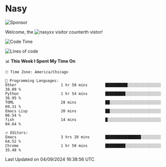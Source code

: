 # Nasy

<!--
<p align="center">
<img height="200" src="https://github-readme-stats.vercel.app/api?username=nasyxx&count_private=true&show_icons=true&theme=dracula&include_all_commits=true"/>
<img height="200" src="https://github-readme-stats.vercel.app/api/top-langs/?username=nasyxx&theme=dracula&hide=html,jupyter+notebook&count_private=true&show_icons=true"/>
</p>

  
----------------
-->

![Sponsor](https://img.shields.io/static/v1.svg?label=Sponsor&message=%E2%9D%A4&logo=GitHub&style=flat&color=pink)
 
Welcome, the ![nasyxx visitor counter](https://count.getloli.com/get/@nasyxx?theme=rule34)th vistor!
 
<!--START_SECTION:waka-->
![Code Time](http://img.shields.io/badge/Code%20Time-4%2C617%20hrs%209%20mins-blue)

![Lines of code](https://img.shields.io/badge/From%20Hello%20World%20I%27ve%20Written-6.4%20million%20lines%20of%20code-blue)

📊 **This Week I Spent My Time On** 

```text
🕑︎ Time Zone: America/Chicago

💬 Programming Languages: 
Other                    1 hr 58 mins        ██████████░░░░░░░░░░░░░░░   38.09 % 
Python                   1 hr 54 mins        █████████░░░░░░░░░░░░░░░░   36.95 % 
TOML                     28 mins             ██░░░░░░░░░░░░░░░░░░░░░░░   09.31 % 
Emacs Lisp               20 mins             ██░░░░░░░░░░░░░░░░░░░░░░░   06.54 % 
fish                     14 mins             █░░░░░░░░░░░░░░░░░░░░░░░░   04.64 % 

🔥 Editors: 
Emacs                    3 hrs 20 mins       ████████████████░░░░░░░░░   64.52 % 
Chrome                   1 hr 50 mins        █████████░░░░░░░░░░░░░░░░   35.48 % 
```


 Last Updated on 04/09/2024 16:38:56 UTC
<!--END_SECTION:waka-->

<!-- ![visitors](https://visitor-badge.laobi.icu/badge?page_id=nasyxx.nasyxx) -->
